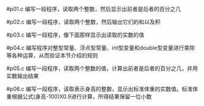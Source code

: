 #p01.c
编写一段程序，读取两个整数，然后显示出前者是后者的百分之几

#p02.c
编写一段程序，读取两个整数，然后输出它们的和以及积

#p03.c
编写一段程序，像下面那样显示出读取的实数的值

#p04.c
编写程序对整型常量、浮点型常量、int型变量和double型变量进行乘除等各种运算，从而验证本节介绍的规则

#p05.c
编写一段程序，读取两个整数的值，计算出前者是后者的百分之几，并用实数输出结果

#p06.c
编写一段程序，读取表示身高的整数，显示出标准体重的实数值。标准体重根据公式(身高-100)X0.9进行计算，所得结果保留一位小数

